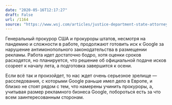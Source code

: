 ```yaml
---
date: "2020-05-16T12:17:27"
draft: False
url: /1164
source: "https://www.wsj.com/articles/justice-department-state-attorneys-general-likely-to-bring-antitrust-lawsuits-against-google-11589573622?mod=djemalertNEWS"
---
```


Генеральный прокурор США и прокуроры штатов, несмотря на пандемию и сложности в работе, продолжают готовить иск к Google за нарушение антимонопольного законодательства в размещении рекламы. Работа идет достаточно бодро, хотя оценки сроков расходятся, но планируется, что решение об официальной подаче исков созреет к началу лета, а подготовка завершится к осени.

Если всё так и произойдет, то нас ждет очень серьезное зрелище — расследования, с которыми Google раньше имел дело в Европе, и близко не стоят рядом с тем, что намерены учинить прокуроры, а, учитывая размер рекламного бизнеса Google, побороться есть за что всем заинтересованным сторонам.
